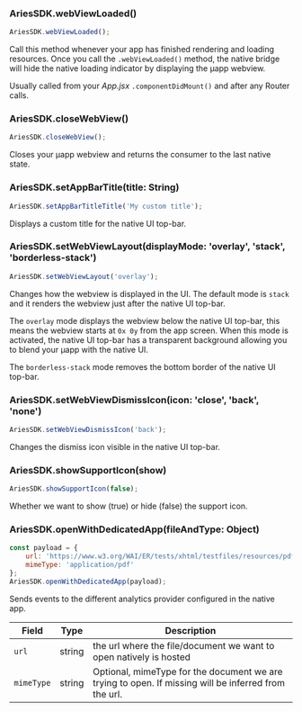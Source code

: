 ### AriesSDK.webViewLoaded()

```js readonly
AriesSDK.webViewLoaded();
```

Call this method whenever your app has finished rendering and loading resources. Once you call the `.webViewLoaded()` method, the native bridge will hide the native loading indicator by displaying the µapp webview.

Usually called from your *App.jsx* `.componentDidMount()` and after any Router calls.

### AriesSDK.closeWebView()

```js readonly
AriesSDK.closeWebView();
```

Closes your µapp webview and returns the consumer to the last native state.


### AriesSDK.setAppBarTitle(title: String)

```js readonly
AriesSDK.setAppBarTitleTitle('My custom title');
```

Displays a custom title for the native UI top-bar.

### AriesSDK.setWebViewLayout(displayMode: 'overlay', 'stack', 'borderless-stack')

```js readonly
AriesSDK.setWebViewLayout('overlay');
```

Changes how the webview is displayed in the UI. The default mode is `stack` and it renders the webview just after the native UI top-bar.

The `overlay` mode displays the webview below the native UI top-bar, this means the webview starts at `0x 0y` from the app screen. When this mode is activated, the native UI top-bar has a transparent background allowing you to blend your µapp with the native UI.

The `borderless-stack` mode removes the bottom border of the native UI top-bar.

### AriesSDK.setWebViewDismissIcon(icon: 'close', 'back', 'none')

```js readonly
AriesSDK.setWebViewDismissIcon('back');
```

Changes the dismiss icon visible in the native UI top-bar.

### AriesSDK.showSupportIcon(show)

```js readonly
AriesSDK.showSupportIcon(false);
```

Whether we want to show (true) or hide (false) the support icon.

### AriesSDK.openWithDedicatedApp(fileAndType: Object)

```js readonly
const payload = {
    url: 'https://www.w3.org/WAI/ER/tests/xhtml/testfiles/resources/pdf/dummy.pdf',
    mimeType: 'application/pdf'
};
AriesSDK.openWithDedicatedApp(payload);
```
Sends events to the different analytics provider configured in the native app.

| Field | Type | Description |
| ----- | ---- | ----------- |
| `url` | string | the url where the file/document we want to open natively is hosted |
| `mimeType` | string | Optional, mimeType for the document we are trying to open. If missing will be inferred from the url. |
